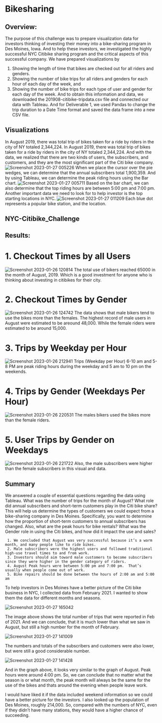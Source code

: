 # Bikesharing
## Overview:
The purpose of this challenge was to prepare visualization data for investors thinking of investing their money into a bike-sharing program in Des Moines, Iowa.  And to help these investors, we investigated the highly successful NYC Citibike sharing program and the critical aspects of this successful company.  We have prepared visualizations by
  1.	Showing the length of time that bikes are checked out for all riders and genders.
  2.	Showing the number of bike trips for all riders and genders for each hour of each day of the week, and 
  3.	Showing the number of bike trips for each type of user and gender for each day of the week.
And to obtain this information and data, we downloaded the 201908-citibike-tripdata.csv file and connected our data with Tableau.  And for Deliverable 1, we used Pandas to change the trip duration to a Date Time format and saved the data frame into a new CSV file.
  
 ## Visualizations 
 
 In August 2019, there was total trip of bikes taken for a ride by riders in the city of NY totaled 2,344,224.  In August 2019, there was total trip of bikes taken for a ride by riders in the city of NY totaled 2,344,224.  And with the data, we realized that there are two kinds of users, the subscribers, and customers, and they are the most significant part of the Citi bike company.    
 ![Screenshot 2023-01-27 005226](https://user-images.githubusercontent.com/114379268/215018948-168c7a33-aa88-4c8d-be2d-649f0719f462.png)
 When we place the cursor over the pie wedges, we can determine that the annual subscribers total 1,900,359. And by using Tableau, we can determine the peak riding hours using the Bar chart. 
 ![Screenshot 2023-01-27 005711](https://user-images.githubusercontent.com/114379268/215019748-eba53795-5142-4ff9-ba49-c72c99de4482.png)
 Based on the bar chart, we can also determine that the top riding hours are between 5:00 pm and 7:00 pm.  Another important data we need to look for to help investor is the top starting locations in NYC.
 ![Screenshot 2023-01-27 011209](https://user-images.githubusercontent.com/114379268/215021311-334278f1-ce8c-4edc-bc1b-84e0a3067eb4.png)
 Each blue dot represents a popular bike station, and the location.
 
## NYC-Citibike_Challenge
## Results:
 # 1. Checkout Times by all Users  
![Screenshot 2023-01-26 120814](https://user-images.githubusercontent.com/114379268/215011358-e1d800a1-c9e4-4267-aa67-7cc6538ed91e.png)
The total use of bikers reached 65000 in the month of August, 2019.  Which is a good investment for anyone who is thinking about investing in citibikes for their city.

# 2. Checkout Times by Gender
![Screenshot 2023-01-26 124742](https://user-images.githubusercontent.com/114379268/215011851-a39800e9-18ed-4d87-aac6-87220021ec90.png)
The data shows that male bikers tend to use the bikes more than the females.  The highest record of male users in August were estimated to be areound 48,000.  While the female riders were estimated to be around 15,000.

# 3. Trips by Weekday per Hour
![Screenshot 2023-01-26 212941](https://user-images.githubusercontent.com/114379268/215012248-7e15ed0f-89fd-46d6-90e3-14f9d947714a.png)
Trips (Weekday per Hour) 6-10 am and 5-8 PM are peak riding hours during the weekday and 5 am to 10 pm on the weekends.

# 4. Trips by Gender (Weekdays Per Hour)
![Screenshot 2023-01-26 220531](https://user-images.githubusercontent.com/114379268/215012476-0f880f7d-bd18-4ade-b2c4-a57f76eb3fcc.png)
The males bikers used the bikes more than the female riders.

# 5. User Trips by Gender on Weekdays
![Screenshot 2023-01-26 221722](https://user-images.githubusercontent.com/114379268/215014729-0ac35a3b-ac4e-4c99-b9b1-4174639663f5.png)
Also, the male subscribers were higher than the female subscribers in this visual and data.

## Summary
We answered a couple of essential questions regarding the data using Tableau.  What was the number of trips for the month of August? What role did annual subscribers and short-term customers play in the Citi bike share?  This will help us determine the types of customers we could expect from a bike-sharing company in Des Moines. Specifically, you want to determine how the proportion of short-term customers to annual subscribers has changed.  Also, what are the peak hours for bike rentals?  What was the Gender role in using the Citi bikes, and how did it impact the use and sales? 

     1.	We concluded that August was very successful because it’s a warm month, and many people like to ride bikes. 
     2.	Male subscribers were the highest users and followed traditional high-use travel times to and from work.  
     3.	Investors should aim toward male customers to become subscribers since they were higher in the gender category of riders.
     4.	August Peak hours were between 5:00 pm and 7:00 pm.  That’s usually when people come out of work.
     5.	Bike repairs should be done between the hours of 2:00 am and 5:00 am
To help investors in Des Moines have a better picture of the Citi bike business in NYC, I collected data from February 2021.  I wanted to show them the data for different months and seasons.

![Screenshot 2023-01-27 165042](https://user-images.githubusercontent.com/114379268/215208119-c8d4fc9a-12a4-46d6-9e5e-bbf187bde2f8.png)

The image above shows the total number of trips that were reported in Feb of 2021.  And we can conclude, that it is much lower than what we saw in August, but still a high number for the month of February.

![Screenshot 2023-01-27 141009](https://user-images.githubusercontent.com/114379268/215209414-da81f39e-e898-423b-a9e7-d6dd60995d2a.png)

The numbers and totals of the subscribers and customers were also lower, but were still a good considerable number.

![Screenshot 2023-01-27 141428](https://user-images.githubusercontent.com/114379268/215209743-4ca28107-6624-49b2-81bb-26756269961b.png)

And in the graph above, it looks very similar to the graph of August.  Peak hours were around 4:00 pm. So, we can conclude that no matter what the season is or what month, the peak month will always be the same for the use of the bikes and thats around the evening when people leave work.

I would have liked it if the data included weekend information so we could have a better picture for the investors. I also looked up the population of Des Moines, roughly 214,000.  So, compared with the numbers of NYC, even if they didn’t have many stations, they would have a higher chance of succeeding.
